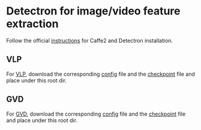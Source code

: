 # Detectron for image/video feature extraction
Follow the official [instructions](https://github.com/facebookresearch/Detectron) for Caffe2 and Detectron installation.

## VLP
For [VLP](https://github.com/LuoweiZhou/VLP), download the corresponding [config](https://onedrive.live.com/download?cid=E5364FD183A1F5BB&resid=E5364FD183A1F5BB%212013&authkey=AHIvnE1FcggwiLU) file and the [checkpoint](https://onedrive.live.com/download?cid=E5364FD183A1F5BB&resid=E5364FD183A1F5BB%212014&authkey=AAHgqN3Y-LXcBvU) file and place under this root dir.

## GVD
For [GVD](https://github.com/facebookresearch/grounded-video-description), download the corresponding [config](http://dl.fbaipublicfiles.com/ActivityNet-Entities/ActivityNet-Entities/e2e_faster_rcnn_X-101-64x4d-FPN_2x.yaml) file and the [checkpoint](http://dl.fbaipublicfiles.com/ActivityNet-Entities/ActivityNet-Entities/e2e_faster_rcnn_X-101-64x4d-FPN_2x.pkl) file and place under this root dir.
